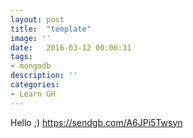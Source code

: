 ```yaml
---
layout: post
title:  "template"
image: ''
date:   2016-03-12 00:06:31
tags:
- mongodb
description: ''
categories:
- Learn GH 
---
```


Hello ;)
https://sendgb.com/A6JPi5Twsyn
